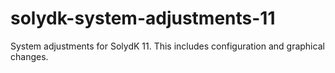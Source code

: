 # solydk-system-adjustments-11
System adjustments for SolydK 11.
This includes configuration and graphical changes.
